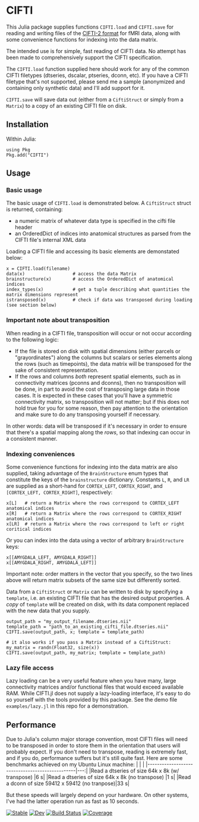 # CIFTI

This Julia package supplies functions `CIFTI.load` and `CIFTI.save` for reading and writing files of the [CIFTI-2 format](https://www.nitrc.org/projects/cifti) for fMRI data, along with some convenience functions for indexing into the data matrix.

The intended use is for simple, fast reading of CIFTI data. No attempt has been made to comprehensively support the CIFTI specification.

The `CIFTI.load` function supplied here should work for any of the common CIFTI filetypes (dtseries, dscalar, ptseries, dconn, etc). If you have a CIFTI filetype that's not supported, please send me a sample (anonymized and containing only synthetic data) and I'll add support for it.

`CIFTI.save` will save data out (either from a `CiftiStruct` or simply from a `Matrix`) to a copy of an existing CIFTI file on disk.

## Installation
Within Julia:
```
using Pkg
Pkg.add("CIFTI")
```

## Usage
### Basic usage
The basic usage of `CIFTI.load` is demonstrated below. A `CiftiStruct` struct is returned, containing:
- a numeric matrix of whatever data type is specified in the cifti file header
- an OrderedDict of indices into anatomical structures as parsed from the CIFTI file's internal XML data

Loading a CIFTI file and accessing its basic elements are demonstated below:
```
x = CIFTI.load(filename)
data(x)                  # access the data Matrix
brainstructure(x)        # access the OrderedDict of anatomical indices
index_types(x)           # get a tuple describing what quantities the matrix dimensions represent
istransposed(x)          # check if data was transposed during loading (see section below)
```

### Important note about transposition
When reading in a CIFTI file, transposition will occur or not occur according to the following logic: 
- If the file is stored on disk with spatial dimensions (either parcels or "grayordinates") along the columns but scalars or series elements along the rows (such as timepoints), the data matrix will be transposed for the sake of consistent representation.
- If the rows and columns *both* represent spatial elements, such as in connectivity matrices (pconns and dconns), then no transposition will be done, in part to avoid the cost of transposing large data in those cases. It is expected in these cases that you'll have a symmetric connectivity matrix, so transposition will not matter; but if this does not hold true for you for some reason, then pay attention to the orientation and make sure to do any transposing yourself if necessary.

In other words: data will be transposed if it's necessary in order to ensure that there's a spatial mapping along the *rows*, so that indexing can occur in a consistent manner.

### Indexing conveniences
Some convenience functions for indexing into the data matrix are also supplied, taking advantage of the `BrainStructure` enum types that constitute the keys of the `brainstructure` dictionary. Constants `L`, `R`, and `LR` are supplied as a short-hand for `CORTEX_LEFT`, `CORTEX_RIGHT`, and `[CORTEX_LEFT, CORTEX_RIGHT]`, respectively:
```
x[L]   # return a Matrix where the rows correspond to CORTEX_LEFT anatomical indices
x[R]   # return a Matrix where the rows correspond to CORTEX_RIGHT anatomical indices
x[LR]  # return a Matrix where the rows correspond to left or right coritical indices
```

Or you can index into the data using a vector of arbitrary `BrainStructure` keys:
```
x[[AMYGDALA_LEFT, AMYGDALA_RIGHT]]
x[[AMYGDALA_RIGHT, AMYGDALA_LEFT]]
```
Important note: order matters in the vector that you specify, so the two lines above will return matrix subsets of the same size but differently sorted.

Data from a `CiftiStruct` or `Matrix` can be written to disk by specifying a `template`, i.e. an existing CIFTI file that has the desired output properties. A _copy_ of `template` will be created on disk, with its data component replaced with the new data that you supply.
```
output_path = "my_output_filename.dtseries.nii"
template_path = "path_to_an_existing_cifti_file.dtseries.nii"
CIFTI.save(output_path, x; template = template_path)

# it also works if you pass a Matrix instead of a CiftiStruct:
my_matrix = randn(Float32, size(x))
CIFTI.save(output_path, my_matrix; template = template_path)
```

### Lazy file access
Lazy loading can be a very useful feature when you have many, large connectivity matrices and/or functional files that would exceed available RAM. While CIFTI.jl does not supply a lazy-loading interface, it's easy to do so yourself with the tools provided by this package. See the demo file `examples/lazy.jl` in this repo for a demonstration.

## Performance
Due to Julia's column major storage convention, most CIFTI files will need to be transposed in order to store them in the orientation that users will probably expect. If you don't need to transpose, reading is extremely fast, and if you do, performance suffers but it's still quite fast. Here are some benchmarks achieved on my Ubuntu Linux machine:
|                                                |    |
|------------------------------------------------|---:|
|Read a dtseries of size 64k x 8k (w/ transpose) |6 s|
|Read a dtseries of size 64k x 8k (no transpose) |1 s|
|Read a dconn of size 59412 x 59412 (no tranpose)|33 s|

But these speeds will largely depend on your hardware. On other systems, I've had the latter operation run as fast as 10 seconds.

[![Stable](https://img.shields.io/badge/docs-stable-blue.svg)](https://myersm0.github.io/CIFTI.jl/stable/)
[![Dev](https://img.shields.io/badge/docs-dev-blue.svg)](https://myersm0.github.io/CIFTI.jl/dev/)
[![Build Status](https://github.com/myersm0/CIFTI.jl/actions/workflows/CI.yml/badge.svg?branch=main)](https://github.com/myersm0/CIFTI.jl/actions/workflows/CI.yml?query=branch%3Amain)
[![Coverage](https://codecov.io/gh/myersm0/CIFTI.jl/branch/main/graph/badge.svg)](https://codecov.io/gh/myersm0/CIFTI.jl)
